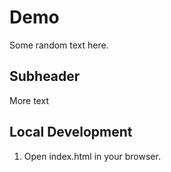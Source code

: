 # Demo

Some random text here.

## Subheader

More text

## Local Development

1. Open index.html in your browser.
